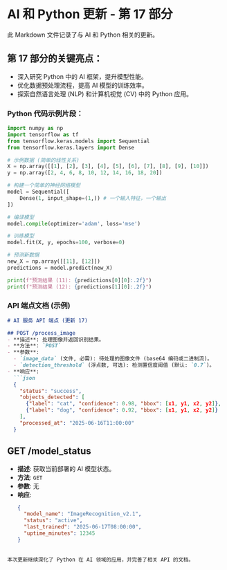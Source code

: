 # AI 和 Python 更新 - 第 17 部分

此 Markdown 文件记录了与 AI 和 Python 相关的更新。

## 第 17 部分的关键亮点：
- 深入研究 Python 中的 AI 框架，提升模型性能。
- 优化数据预处理流程，提高 AI 模型的训练效率。
- 探索自然语言处理 (NLP) 和计算机视觉 (CV) 中的 Python 应用。

### Python 代码示例片段：
```python
import numpy as np
import tensorflow as tf
from tensorflow.keras.models import Sequential
from tensorflow.keras.layers import Dense

# 示例数据 (简单的线性关系)
X = np.array([[1], [2], [3], [4], [5], [6], [7], [8], [9], [10]])
y = np.array([2, 4, 6, 8, 10, 12, 14, 16, 18, 20])

# 构建一个简单的神经网络模型
model = Sequential([
    Dense(1, input_shape=(1,)) # 一个输入特征，一个输出
])

# 编译模型
model.compile(optimizer='adam', loss='mse')

# 训练模型
model.fit(X, y, epochs=100, verbose=0)

# 预测新数据
new_X = np.array([[11], [12]])
predictions = model.predict(new_X)

print(f"预测结果 (11): {predictions[0][0]:.2f}")
print(f"预测结果 (12): {predictions[1][0]:.2f}")
```

### API 端点文档 (示例)
```markdown
# AI 服务 API 端点 (更新 17)

## POST /process_image
- **描述**: 处理图像并返回识别结果。
- **方法**: `POST`
- **参数**:
  - `image_data` (文件, 必需): 待处理的图像文件 (base64 编码或二进制流)。
  - `detection_threshold` (浮点数, 可选): 检测置信度阈值 (默认: `0.7`)。
- **响应**:
  ```json
  {
    "status": "success",
    "objects_detected": [
      {"label": "cat", "confidence": 0.98, "bbox": [x1, y1, x2, y2]},
      {"label": "dog", "confidence": 0.92, "bbox": [x1, y1, x2, y2]}
    ],
    "processed_at": "2025-06-16T11:00:00"
  }
  ```

## GET /model_status
- **描述**: 获取当前部署的 AI 模型状态。
- **方法**: `GET`
- **参数**: 无
- **响应**:
  ```json
  {
    "model_name": "ImageRecognition_v2.1",
    "status": "active",
    "last_trained": "2025-06-17T08:00:00",
    "uptime_minutes": 12345
  }
  ```
```

本次更新继续深化了 Python 在 AI 领域的应用，并完善了相关 API 的文档。
